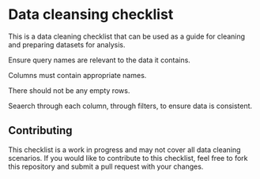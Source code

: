 # **Data cleansing checklist**

This is a data cleaning checklist that can be used as a guide for cleaning and preparing datasets for analysis.

Ensure query names are relevant to the data it contains.

Columns must contain appropriate names.

There should not be any empty rows.

Seaerch through each column, through filters, to ensure data is consistent.

## **Contributing**
This checklist is a work in progress and may not cover all data cleaning scenarios. If you would like to contribute to this checklist, feel free to fork this repository and submit a pull request with your changes.
